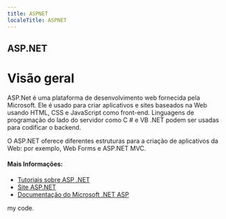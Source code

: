 ```yaml
---
title: ASPNET
localeTitle: ASPNET
---
```

## ASP.NET

# Visão geral

ASP.Net é uma plataforma de desenvolvimento web fornecida pela Microsoft. Ele é usado para criar aplicativos e sites baseados na Web usando HTML, CSS e JavaScript como front-end. Linguagens de programação do lado do servidor como C # e VB .NET podem ser usadas para codificar o backend.

O ASP.NET oferece diferentes estruturas para a criação de aplicativos da Web: por exemplo, Web Forms e ASP.NET MVC.

#### Mais Informações:

*   [Tutoriais sobre ASP .NET](https://www.tutorialspoint.com/asp.net/)
*   [Site ASP.NET](https://www.asp.net/)
*   [Documentação do Microsoft .NET ASP](https://docs.microsoft.com/en-us/aspnet/#pivot=aspnet/)

my code.
